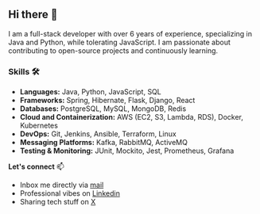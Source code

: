 ## Hi there 👋

I am a full-stack developer with over 6 years of experience, specializing in Java and Python, while tolerating JavaScript. I am passionate about contributing to open-source projects and continuously learning.

### Skills 🛠️
- **Languages:** Java, Python, JavaScript, SQL
- **Frameworks:** Spring, Hibernate, Flask, Django, React
- **Databases:** PostgreSQL, MySQL, MongoDB, Redis
- **Cloud and Containerization:** AWS (EC2, S3, Lambda, RDS), Docker, Kubernetes
- **DevOps:** Git, Jenkins, Ansible, Terraform, Linux
- **Messaging Platforms:** Kafka, RabbitMQ, ActiveMQ
- **Testing & Monitoring:** JUnit, Mockito, Jest, Prometheus, Grafana

**Let's connect** 📫 
* Inbox me directly via [mail](thaabonface@gmail.com)
* Professional vibes on [Linkedin](https://www.linkedin.com/in/bonface-thaa/)
* Sharing tech stuff on [X](https://x.com/BonfaceThaa)
 
 <!--
**BonfaceThaa/BonfaceThaa** is a ✨ _special_ ✨ repository because its `README.md` (this file) appears on your GitHub profile.

Here are some ideas to get you started:

- 🔭 I’m currently working on ...
- 🌱 I’m currently learning ...
- 👯 I’m looking to collaborate on ...
- 🤔 I’m looking for help with ...
- 💬 Ask me about ...
- 📫 How to reach me: ...
- 😄 Pronouns: ...
- ⚡ Fun fact: ...
-->
